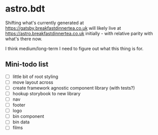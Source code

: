 # astro.bdt

Shifting what's currently generated at https://gatsby.breakfastdinnertea.co.uk will likely live at https://astro.breakfastdinnertea.co.uk initially - with relative parity with what's there now.

I think medium/long-term I need to figure out what this thing is for.

## Mini-todo list

- [ ] little bit of root styling
- [ ] move layout across
- [ ] create framework agnostic component library (with tests?)
- [ ] hookup storybook to new library
- [ ] nav
- [ ] footer
- [ ] logo
- [ ] bin component
- [ ] bin data
- [ ] films
